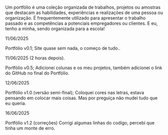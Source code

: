 Um portfólio é uma coleção organizada de trabalhos, projetos ou amostras que destacam as habilidades, experiências e realizações de uma pessoa ou organização. É frequentemente utilizado para apresentar o trabalho passado e as competências a potenciais empregadores ou clientes.
E eu, tenho a minha, sendo organizada para a escola! 

11/06/2025

Portfólio v0.1;
Site quase sem nada, o começo de tudo..



11/06/2025 (2 horas depois).

Portfólio v0.5;
Adicionei colunas e os meu projetos, também adicionei o link do  GitHub no final do Portfólio.



12/06/2025

Portfólio v1.0 (versão semi-final);
Coloquei cores nas letras, estava pensando em colocar mais coisas. Mas por preguiça não mudei tudo que eu queria.

16/06/2025

Portfólio v1.2 (correções)
Corrigi algumas linhas do codigo, percebi que tinha um monte de erro.

